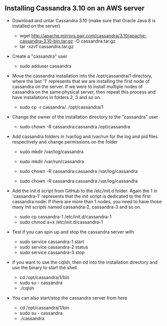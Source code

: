 ## Installing Cassandra 3.10 on an AWS server

* Download and untar Cassandra 3.10 (make sure that Oracle Java 8 is installed on the server)
  * wget http://apache.mirrors.pair.com/cassandra/3.10/apache-cassandra-3.10-bin.tar.gz -O cassandra.tar.gz
  * tar -xzvf cassandra.tar.gz

* Create a "cassandra" user 
  * sudo adduser cassandra

* Move the cassandra installation into the /opt/cassandra/1 directory, where the last '1' represents that we are installing the first node of cassandra on the server. If we were to install multiple nodes of cassandra on the same physical server, then repeat this process and have installations in folders 2, 3 and so on.
  * sudo cp -r cassandra/. /opt/cassandra/1

* Change the owner of the installation directory to the "cassandra" user
  * sudo chown -R cassandra:cassandra /opt/cassandra

* Add cassandra folders in /var/log and /var/run for the log and pid files respectively and change permissions on the folder
  * sudo mkdir /var/log/cassandra
  * sudo mkdir /var/run/cassandra

  * sudo chown -R cassandra:cassandra /var/log/cassandra
  * sudo chown -R cassandra:cassandra /var/log/cassandra

* Add the init.d script from GitHub to the /etc/init.d folder. Again the 1 in 'cassandra-1' represents that the init script is dedicated to the first cassandra node. If there are more than 1 nodes, you need to have those many init scripts named cassandra-2, cassandra-3 and so on.
  * sudo cp cassandra-1 /etc/init.d/cassandra-1
  * sudo chmod a+x /etc/init.d/cassandra-1

* Test if you can spin up and stop the cassandra server with
  * sudo service cassandra-1 start
  * sudo service cassandra-2 status
  * sudo service cassandra-3 stop

* If you want to use the cqlsh, then cd into the installation directory and use the binary to start the shell
  * cd /opt/cassandra/1/bin
  * sudo su - cassandra
  * ./cqlsh

* You can also start/stop the cassandra server from here
  * cd /opt/cassandra/1/bin
  * sudo su - cassandra
  * ./cassandra
